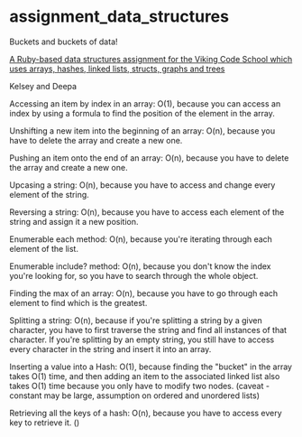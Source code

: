 # assignment_data_structures
Buckets and buckets of data!

[A Ruby-based data structures assignment for the Viking Code School which uses arrays, hashes, linked lists, structs, graphs and trees](http://www.vikingcodeschool.com)

Kelsey and Deepa

Accessing an item by index in an array: O(1), because you can access an index by using a formula to find the position of the element in the array.

Unshifting a new item into the beginning of an array: O(n), because you have to delete the array and create a new one.

Pushing an item onto the end of an array: O(n), because you have to delete the array and create a new one.

Upcasing a string: O(n), because you have to access and change every element of the string.

Reversing a string: O(n), because you have to access each element of the string and assign it a new position.

Enumerable each method: O(n), because you're iterating through each element of the list.

Enumerable include? method: O(n), because you don't know the index you're looking for, so you have to search through the whole object.

Finding the max of an array: O(n), because you have to go through each element to find which is the greatest.

Splitting a string: O(n), because if you're splitting a string by a given character, you have to first traverse the string and find all instances of that character. If you're splitting by an empty string, you still have to access every character in the string and insert it into an array.

Inserting a value into a Hash: O(1), because finding the "bucket" in the array takes O(1) time, and then adding an item to the associated linked list also takes O(1) time because you only have to modify two nodes. 
(caveat - constant may be large, assumption on ordered and unordered lists)

Retrieving all the keys of a hash: O(n), because you have to access every key to retrieve it.
()